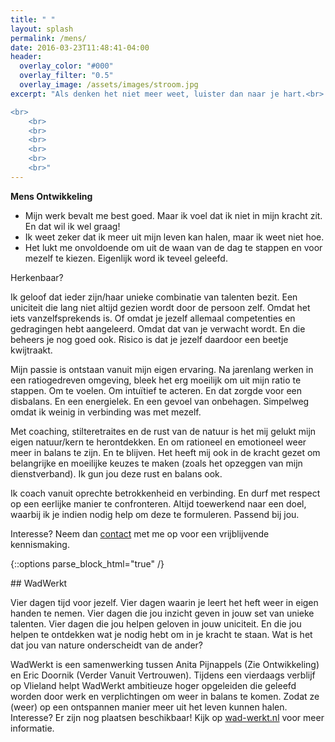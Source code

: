 ```yaml
---
title: " "
layout: splash
permalink: /mens/
date: 2016-03-23T11:48:41-04:00
header:
  overlay_color: "#000"
  overlay_filter: "0.5"
  overlay_image: /assets/images/stroom.jpg
excerpt: "Als denken het niet meer weet, luister dan naar je hart.<br> ~Patrick Mundus~

<br>
	<br>
	<br>
	<br>
	<br>
	<br>
	<br>"
---
```


**Mens Ontwikkeling**

* Mijn werk bevalt me best goed. Maar ik voel dat ik niet in mijn kracht zit. En dat wil ik wel graag!
* Ik weet zeker dat ik meer uit mijn leven kan halen, maar ik weet niet hoe.
* Het lukt me onvoldoende om uit de waan van de dag te stappen en voor mezelf te kiezen. Eigenlijk word ik teveel geleefd.

Herkenbaar? 

Ik geloof dat ieder zijn/haar unieke combinatie van talenten bezit. Een uniciteit die lang niet altijd gezien wordt door de persoon zelf. Omdat het iets vanzelfsprekends is. Of omdat je jezelf allemaal competenties en gedragingen hebt aangeleerd. Omdat dat van je verwacht wordt. En die beheers je nog goed ook. Risico is dat je jezelf daardoor een beetje kwijtraakt.

Mijn passie is ontstaan vanuit mijn eigen ervaring. Na jarenlang werken in een ratiogedreven omgeving, bleek het erg moeilijk om uit mijn ratio te stappen. Om te voelen. Om intuïtief te acteren. En dat zorgde voor een disbalans. En een energielek. En een gevoel van onbehagen. Simpelweg omdat ik weinig in verbinding was met mezelf.

Met coaching, stilteretraites en de rust van de natuur is het mij gelukt mijn eigen natuur/kern te herontdekken. En om rationeel en emotioneel weer meer in balans te zijn. En te blijven. Het heeft mij ook in de kracht gezet om belangrijke en moeilijke keuzes te maken (zoals het opzeggen van mijn dienstverband). Ik gun jou deze rust en balans ook. 

Ik coach vanuit oprechte betrokkenheid en verbinding. En durf met respect op een eerlijke manier te confronteren. Altijd toewerkend naar een doel, waarbij ik je indien nodig help om deze te formuleren. Passend bij jou.


Interesse? Neem dan <a href="mailto:anita@zie-ontwikkeling.nl">contact</a> met me op voor een vrijblijvende kennismaking.



{::options parse_block_html="true" /}

<div class="kaderwadwerkt">
## WadWerkt

Vier dagen tijd voor jezelf. Vier dagen waarin je leert het heft weer in eigen handen te nemen. Vier dagen die jou inzicht geven in jouw set van unieke talenten. Vier dagen die jou helpen geloven in jouw uniciteit. En die jou helpen te ontdekken wat je nodig hebt om in je kracht te staan. Wat is het dat jou van nature onderscheidt van de ander?

WadWerkt is een samenwerking tussen Anita Pijnappels (Zie Ontwikkeling) en Eric Doornik (Verder Vanuit Vertrouwen).
Tijdens een vierdaags verblijf op Vlieland  helpt WadWerkt ambitieuze hoger opgeleiden die geleefd worden door werk en verplichtingen om weer in balans te komen. Zodat ze (weer) op een ontspannen manier meer uit het leven kunnen halen.
Interesse? Er zijn nog plaatsen beschikbaar!
Kijk op [wad-werkt.nl](http://wad-werkt.nl) voor meer informatie.
</div>
